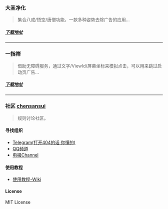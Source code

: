 ### 大圣净化
> 集合八戒/悟空/唐僧功能，一款多种姿势去除广告的应用...  

##### [下载地址](https://estar.lanzouo.com/s/DaMagisk)
----
### 一指禅 
> 借助无障碍服务，通过文字/ViewId/屏幕坐标来模拟点击，可以用来跳过启动页广告...  

##### [下载地址](https://estar.lanzouo.com/s/OneMagisk)
----

### 社区 [chensansui](https://www.chensansui.com/)
> 规则讨论社区。


#### 寻找组织
- [Telegram(打开404的话 你懂的)](https://t.me/joinchat/BLuH808gFtJ03aqPlzXEaQ)
- [QQ频道](https://qun.qq.com/qqweb/qunpro/share?_wv=3&_wwv=128&inviteCode=1b14h3&from=246610&biz=ka)
- [电报Channel](https://t.me/xad_fire)

#### 使用教程
- [使用教程-Wiki](https://github.com/jdlingyu/ad-wars/wiki)

#### License
MIT License

